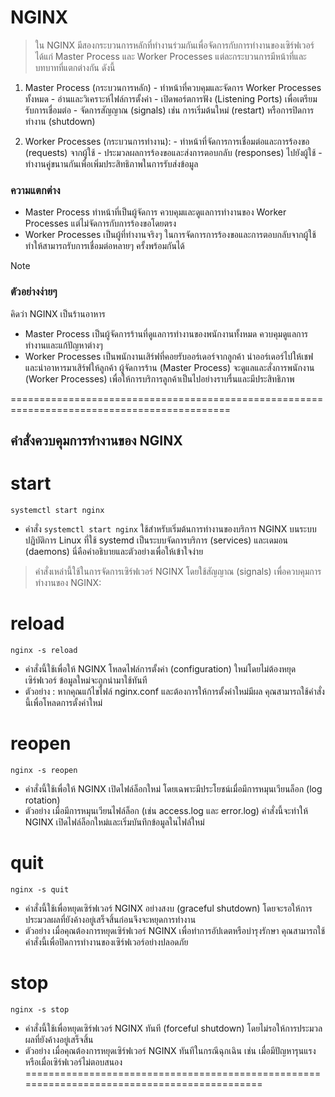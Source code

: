 # NGINX

> ใน NGINX มีสองกระบวนการหลักที่ทำงานร่วมกันเพื่อจัดการกับการทำงานของเซิร์ฟเวอร์ ได้แก่ Master Process และ Worker Processes แต่ละกระบวนการมีหน้าที่และบทบาทที่แตกต่างกัน ดังนี้

  1. Master Process (กระบวนการหลัก)
    - ทำหน้าที่ควบคุมและจัดการ Worker Processes ทั้งหมด
    - อ่านและวิเคราะห์ไฟล์การตั้งค่า
    - เปิดพอร์ตการฟัง (Listening Ports) เพื่อเตรียมรับการเชื่อมต่อ
    - จัดการสัญญาณ (signals) เช่น การเริ่มต้นใหม่ (restart) หรือการปิดการทำงาน (shutdown)

  2. Worker Processes (กระบวนการทำงาน):
    - ทำหน้าที่จัดการการเชื่อมต่อและการร้องขอ (requests) จากผู้ใช้
    - ประมวลผลการร้องขอและส่งการตอบกลับ (responses) ไปยังผู้ใช้
    - ทำงานคู่ขนานกันเพื่อเพิ่มประสิทธิภาพในการรับส่งข้อมูล
     
### ความแตกต่าง

- Master Process ทำหน้าที่เป็นผู้จัดการ ควบคุมและดูแลการทำงานของ Worker Processes แต่ไม่จัดการกับการร้องขอโดยตรง
- Worker Processes เป็นผู้ที่ทำงานจริงๆ ในการจัดการการร้องขอและการตอบกลับจากผู้ใช้ ทำให้สามารถรับการเชื่อมต่อหลายๆ ครั้งพร้อมกันได้

> [!NOTE]
> ### ตัวอย่างง่ายๆ
> คิดว่า NGINX เป็นร้านอาหาร
>   - Master Process เป็นผู้จัดการร้านที่ดูแลการทำงานของพนักงานทั้งหมด ควบคุมดูแลการทำงานและแก้ปัญหาต่างๆ
>   - Worker Processes เป็นพนักงานเสิร์ฟที่คอยรับออร์เดอร์จากลูกค้า นำออร์เดอร์ไปให้เชฟ และนำอาหารมาเสิร์ฟให้ลูกค้า
> ผู้จัดการร้าน (Master Process) จะดูแลและสั่งการพนักงาน (Worker Processes) เพื่อให้การบริการลูกค้าเป็นไปอย่างราบรื่นและมีประสิทธิภาพ

============================================================================================

## คำสั่งควบคุมการทำงานของ NGINX

# start

```
systemctl start nginx
```

  - คำสั่ง `systemctl start nginx` ใช้สำหรับเริ่มต้นการทำงานของบริการ NGINX บนระบบปฏิบัติการ Linux ที่ใช้ systemd เป็นระบบจัดการบริการ (services) และเดมอน (daemons) นี่คือคำอธิบายและตัวอย่างเพื่อให้เข้าใจง่าย

> คำสั่งเหล่านี้ใช้ในการจัดการเซิร์ฟเวอร์ NGINX โดยใช้สัญญาณ (signals) เพื่อควบคุมการทำงานของ NGINX:

# reload

```
nginx -s reload
```

  - คำสั่งนี้ใช้เพื่อให้ NGINX โหลดไฟล์การตั้งค่า (configuration) ใหม่โดยไม่ต้องหยุดเซิร์ฟเวอร์ ข้อมูลใหม่จะถูกนำมาใช้ทันที
  - ตัวอย่าง : หากคุณแก้ไขไฟล์ nginx.conf และต้องการให้การตั้งค่าใหม่มีผล คุณสามารถใช้คำสั่งนี้เพื่อโหลดการตั้งค่าใหม่

# reopen

```
nginx -s reopen
```

  - คำสั่งนี้ใช้เพื่อให้ NGINX เปิดไฟล์ล็อกใหม่ โดยเฉพาะมีประโยชน์เมื่อมีการหมุนเวียนล็อก (log rotation)
  - ตัวอย่าง เมื่อมีการหมุนเวียนไฟล์ล็อก (เช่น access.log และ error.log) คำสั่งนี้จะทำให้ NGINX เปิดไฟล์ล็อกใหม่และเริ่มบันทึกข้อมูลในไฟล์ใหม่

# quit

```
nginx -s quit
```

  - คำสั่งนี้ใช้เพื่อหยุดเซิร์ฟเวอร์ NGINX อย่างสงบ (graceful shutdown) โดยจะรอให้การประมวลผลที่ยังค้างอยู่เสร็จสิ้นก่อนจึงจะหยุดการทำงาน
  - ตัวอย่าง เมื่อคุณต้องการหยุดเซิร์ฟเวอร์ NGINX เพื่อทำการอัปเดตหรือบำรุงรักษา คุณสามารถใช้คำสั่งนี้เพื่อปิดการทำงานของเซิร์ฟเวอร์อย่างปลอดภัย

# stop

```
nginx -s stop
```

  - คำสั่งนี้ใช้เพื่อหยุดเซิร์ฟเวอร์ NGINX ทันที (forceful shutdown) โดยไม่รอให้การประมวลผลที่ยังค้างอยู่เสร็จสิ้น
  - ตัวอย่าง เมื่อคุณต้องการหยุดเซิร์ฟเวอร์ NGINX ทันทีในกรณีฉุกเฉิน เช่น เมื่อมีปัญหารุนแรงหรือเมื่อเซิร์ฟเวอร์ไม่ตอบสนอง
============================================================================================
